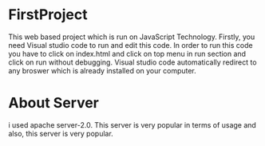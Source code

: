 # FirstProject
This web based project which is run on JavaScript Technology.
Firstly, you need Visual studio code to run and edit this code. 
In order to run this code you have to click on index.html and click on top menu in run section and click on run without debugging.
Visual studio code automatically redirect to any broswer which is already installed on your computer.

# About Server 
i used apache server-2.0.
This server is very popular in terms of usage and also, this server is very popular.

